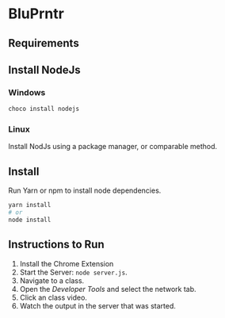 BluPrntr
========

Requirements
------------

## Install NodeJs

### Windows

```powershell
choco install nodejs
```

### Linux

Install NodJs using a package manager, or comparable method.

Install
-------

Run Yarn or npm to install node dependencies.

```bash
yarn install
# or
node install
```

Instructions to Run
-------------------

1. Install the Chrome Extension
2. Start the Server: `node server.js`.
3. Navigate to a class.
4. Open the _Developer Tools_ and select the network tab.
5. Click an class video.
6. Watch the output in the server that was started.
